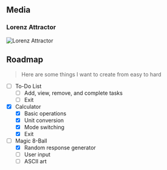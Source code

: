 ## Media
### Lorenz Attractor
![Lorenz Attractor](media/LorenzAttractor.gif)
## Roadmap
> Here are some things I want to create from easy to hard
- [ ] To-Do List
    - [ ] Add, view, remove, and complete tasks
    - [ ] Exit
- [x] Calculator
    - [x] Basic operations
    - [x] Unit conversion
    - [x] Mode switching
    - [x] Exit
- [ ] Magic 8-Ball
    - [x] Random response generator
    - [ ] User input
    - [ ] ASCII art
